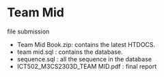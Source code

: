 # Team Mid
file submission

- Team Mid Book.zip: contains the latest HTDOCS.
- team mid.sql : contains the database.
- sequence.sql : all the sequence in the database
- ICT502_M3CS2303D_TEAM MID.pdf : final report
